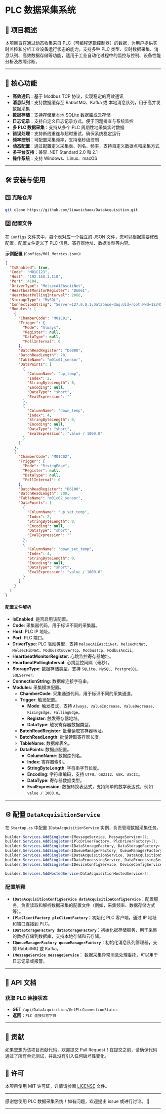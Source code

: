 # PLC 数据采集系统

## 📌 项目概述

本项目旨在通过动态收集来自 PLC（可编程逻辑控制器）的数据，为用户提供实时监控和分析工业设备运行状态的能力。支持多种 PLC 类型、实时数据采集、消息队列、高效数据存储等功能，适用于工业自动化过程中的监控与控制、设备性能分析及故障诊断。

---

## 🚀 核心功能

- **高效通讯**：基于 Modbus TCP 协议，实现稳定的高效通讯
- **消息队列**：支持数据缓存至 RabbitMQ、Kafka 或 本地消息队列，用于高并发数据采集
- **数据存储**：支持存储至本地 SQLite 数据库或云存储
- **日志记录**：支持自定义日志记录方式，便于问题排查与系统监控
- **多 PLC 数据采集**：支持从多个 PLC 周期性地采集实时数据
- **错误处理**：支持断线重连与超时重试，确保系统稳定运行
- **频率控制**：可配置采集频率，支持毫秒级控制
- **动态配置**：通过配置定义采集表、列名、频率，支持自定义数据点和采集方式
- **多平台支持**：兼容 .NET Standard 2.0 和 2.1
- **操作系统**：支持 Windows、Linux、macOS

---

## 🛠️ 安装与使用

### 1️⃣ 克隆仓库

```bash
git clone https://github.com/liuweichaox/DataAcquisition.git
```

### 2️⃣ 配置文件

在 `Configs` 文件夹中，每个表对应一个独立的 JSON 文件，您可以根据需要修改配置。配置文件定义了 PLC 信息、寄存器地址、数据类型等内容。

**示例配置** (`Configs/M01_Metrics.json`):

```json
{
  "IsEnabled": true,
  "Code": "M01C123",
  "Host": "192.168.1.110",
  "Port": 4104,
  "DriverType": "MelsecA1EAsciiNet",
  "HeartbeatMonitorRegister": "D6061",
  "HeartbeatPollingInterval": 2000,
  "StorageType": "MySQL",
  "ConnectionString": "Server=127.0.0.1;Database=daq;Uid=root;Pwd=123456;Connect Timeout=30;SslMode=None;",
  "Modules": [
    {
      "ChamberCode": "M01C01",
      "Trigger": {
        "Mode": "Always",
        "Register": null,
        "DataType": null,
        "PollInterval": 0
      },
      "BatchReadRegister": "D6000",
      "BatchReadLength": 70,
      "TableName": "m01c01_sensor",
      "DataPoints": [
        {
          "ColumnName": "up_temp",
          "Index": 2,
          "StringByteLength": 0,
          "Encoding": null,
          "DataType": "short",
          "EvalExpression": ""
        },
        {
          "ColumnName": "down_temp",
          "Index": 4,
          "StringByteLength": 0,
          "Encoding": null,
          "DataType": "short",
          "EvalExpression": "value / 1000.0"
        }
      ]
    },
    {
      "ChamberCode": "M01C02",
      "Trigger": {
        "Mode": "RisingEdge",
        "Register": null,
        "DataType": null,
        "PollInterval": 0
      },
      "BatchReadRegister": "D6100",
      "BatchReadLength": 200,
      "TableName": "m01c02_sensor",
      "DataPoints": [
        {
          "ColumnName": "up_set_temp",
          "Index": 2,
          "StringByteLength": 0,
          "Encoding": null,
          "DataType": "short",
          "EvalExpression": ""
        },
        {
          "ColumnName": "down_set_temp",
          "Index": 4,
          "StringByteLength": 0,
          "Encoding": null,
          "DataType": "short",
          "EvalExpression": "value / 1000.0"
        }
      ]
    }
  ]
}
```

#### 配置文件解析

- **IsEnabled**: 是否启用该配置。
- **Code**: 采集器代码，用于标识不同的采集器。
- **Host**: PLC IP 地址。
- **Port**: PLC 端口。
- **DriverType**: PLC 驱动类型，支持 `MelsecA1EAsciiNet`、`MelsecMcNet`、`MelsecFibNet`、`ModbusRtuOverTcp`、`ModbusTcp`、`ModbusAscii`。
- **HeartbeatMonitorRegister**: 心跳监控寄存器地址。
- **HeartbeatPollingInterval**: 心跳监控间隔（毫秒）。
- **StorageType**: 数据存储类型，支持 `SQLite`、`MySQL`、`PostgreSQL`、`SQLServer`。
- **ConnectionString**: 数据库连接字符串。
- **Modules**: 采集模块配置。
  - **ChamberCode**: 采集通道代码，用于标识不同的采集通道。
  - **Trigger**: 触发配置。
    - **Mode**: 触发模式，支持 `Always`、`ValueIncrease`、`ValueDecrease`、`RisingEdge`、`FallingEdge`。
    - **Register**: 触发寄存器地址。
    - **DataType**: 触发寄存器数据类型。
  - **BatchReadRegister**: 批量读取寄存器地址。
  - **BatchReadLength**: 批量读取寄存器长度。
  - **TableName**: 数据库表名。
  - **DataPoints**: 数据点配置。
    - **ColumnName**: 数据库列名。
    - **Index**: 寄存器索引。
    - **StringByteLength**: 字符串字节长度。
    - **Encoding**: 字符串编码，支持 `UTF8`、`GB2312`、`GBK`、`ASCII`。
    - **DataType**: 寄存器数据类型。
    - **EvalExpression**: 数据转换表达式，支持简单的数学表达式，例如 `value / 1000.0`。

---

## ⚙️ 配置 `DataAcquisitionService`

在 `Startup.cs` 中配置 `IDataAcquisitionService` 实例，负责管理数据采集任务。

```csharp
builder.Services.AddSingleton<IMessageService, MessageService>();
builder.Services.AddSingleton<IPlcDriverFactory, PlcDriverFactory>();
builder.Services.AddSingleton<IDataStorageFactory, DataStorageFactory>();
builder.Services.AddSingleton<IQueueManagerFactory, QueueManagerFactory>();
builder.Services.AddSingleton<IDataAcquisitionService, DataAcquisitionService>();
builder.Services.AddSingleton<IDataProcessingService, DataProcessingService>();
builder.Services.AddSingleton<IDeviceConfigService, DeviceConfigService>();

builder.Services.AddHostedService<DataAcquisitionHostedService>();
```

### 配置解释

- **`IDataAcquisitionConfigService dataAcquisitionConfigService`**：配置服务，负责读取和解析数据采集的配置文件（例如，采集频率、数据存储方式等）。
- **`IPlcClientFactory plcClientFactory`**：初始化 PLC 客户端，通过 IP 地址和端口连接到 PLC。
- **`IDataStorageFactory dataStorageFactory`**：初始化据存储服务，用于采集的数据存储到数据库，支持本地存储和云存储。
- **`IQueueManagerFactory queueManagerFactory`**：初始化消息队列管理器，支持 RabbitMQ 或 Kafka。
- **`IMessageService messageService`**： 数据采集异常消息处理委托，可以用于日志记录或报警。

---

## 📑 API 文档

### 获取 PLC 连接状态

- **GET** `/api/DataAcquisition/GetPlcConnectionStatus`
- **返回**：`PLC 连接状态字典`

---

## 🤝 贡献

如果您想为该项目贡献代码，欢迎提交 Pull Request！在提交之前，请确保代码通过了所有单元测试，并且没有引入任何破坏性变化。

## 📄 许可

本项目使用 MIT 许可证，详情请参阅 [LICENSE](LICENSE) 文件。

---

感谢您使用 PLC 数据采集系统！如有问题，欢迎提出 issue 或进行讨论。 🎉

---
